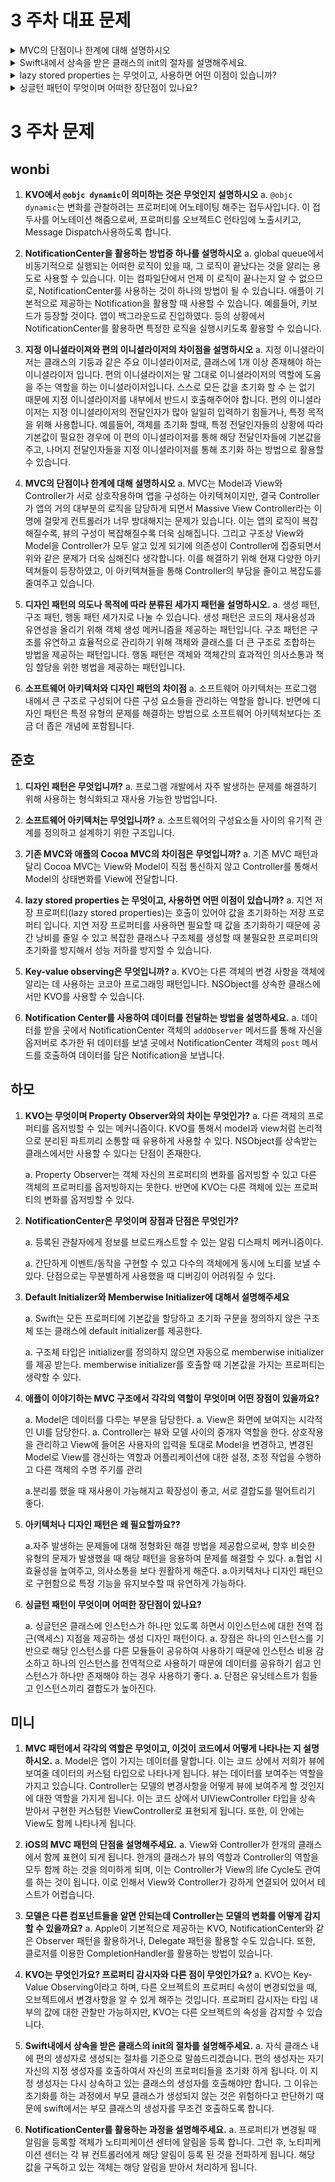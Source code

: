 # 3 주차 대표 문제

<details>
<summary>MVC의 단점이나 한계에 대해 설명하시오</summary>
<div markdown="1">
    MVC는 Model과 View와 Controller가 서로 상호작용하며 앱을 구성하는 아키텍쳐이지만, 결국 Controller가 앱의 거의 대부분의 로직을 담당하게 되면서 Massive View Controller라는 이명에 걸맞게 컨트롤러가 너무 방대해지는 문제가 있습니다. 이는 앱의 로직이 복잡해질수록, 뷰의 구성이 복잡해질수록 더욱 심해집니다. 그리고 구조상 View와 Model을 Controller가 모두 알고 있게 되기에 의존성이 Controller에 집중되면서 위와 같은 문제가 더욱 심해진다 생각합니다.
이를 해결하기 위해 현재 다양한 아키텍쳐들이 등장하였고, 이 아키텍쳐들을 통해 Controller의 부담을 줄이고 복잡도를 줄여주고 있습니다.
</div>
</details>

<details>
<summary>Swift내에서 상속을 받은 클래스의 init의 절차를 설명해주세요.</summary>
<div markdown="1">
자식 클래스 내에 편의 생성자로 생성되는 절차를 기준으로 말씀드리겠습니다. 편의 생성자는 자기 자신의 지정 생성자를 호출하여서 자신의 프로퍼티들을 초기화 하게 됩니다. 이 지정 생성자는 다시 상속하고 있는 클래스의 생성자를 호출해야만 합니다. 그 이유는 초기화를 하는 과정에서 부모 클래스가 생성되지 않는 것은 위험하다고 판단하기 때문에 swift에서는 부모 클래스의 생성자를 무조건 호출하도록 합니다.
    
자기 자신의 프로퍼티를 먼저 초기화한 후 super의 이니셜라이저를 호출하여 부모 클래스를 초기화한다 그런 다음 2차 초기화프로세스를 통해서 자기 자신을 한번 더 재설정할 기회가 주어진다.
</div>
</details>

<details>
<summary>lazy stored properties 는 무엇이고, 사용하면 어떤 이점이 있습니까?</summary>
<div markdown="1">
   지연 저장 프로퍼티(lazy stored properties)는 호출이 있어야 값을 초기화하는 저장 프로퍼티 입니다. 지연 저장 프로퍼티를 사용하면 필요할 때 값을 초기화하기 때문에 공간 낭비를 줄일 수 있고 복잡한 클래스나 구조체를 생성할 때 불필요한 프로퍼티의 초기화를 방지해서 성능 저하를 방지할 수 있습니다.
    
</div>
</details>

<details>
<summary>싱글턴 패턴이 무엇이며 어떠한 장단점이 있나요?</summary>
<div markdown="1">
    a. 싱글턴은 클래스에 인스턴스가 하나만 있도록 하면서 이인스턴스에 대한 전역 접근(액세스) 지점을 제공하는 생성 디자인 패턴이다.

a. 장점은 하나의 인스턴스를 기반으로 해당 인스턴스를 다른 모듈들이 공유하여 사용하기 때문에 인스턴스 비용 감소하고 하나의 인스턴스를 전역적으로 사용하기 때문에 데이터를 공유하기 쉽고 인스턴스가 하나만 존재해야 하는 경우 사용하기 좋다.
a. 단점은 유닛테스트가 힘들고 인스턴스끼리 결합도가 높아진다.
</div>
</details>

# 3 주차 문제

## wonbi
1. **KVO에서 `@objc dynamic`이 의미하는 것은 무엇인지 설명하시오**
    a. `@objc dynamic`는 변화를 관찰하려는 프로퍼티에 어노테이팅 해주는 접두사입니다. 이 접두사를 어노테이션 해줌으로써, 프로퍼티를 오브젝트C 런타임에 노출시키고, Message Dispatch사용하도록 합니다.
    
2. **NotificationCenter을 활용하는 방법중 하나를 설명하시오**
    a. global queue에서 비동기적으로 실행되는 어떠한 로직이 있을 때, 그 로직이 끝났다는 것을 알리는 용도로 사용할 수 있습니다. 이는 컴파일단에서 언제 이 로직이 끝나는지 알 수 없으므로, NotificationCenter를 사용하는 것이 하나의 방법이 될 수 있습니다.
    애플이 기본적으로 제공하는 Notification을 활용할 때 사용할 수 있습니다. 예를들어, 키보드가 등장할 것이다. 앱이 백그라운드로 진입하였다. 등의 상황에서 NotificationCenter를 활용하면 특정한 로직을 실행시키도록 활용할 수 있습니다.
    
3. **지정 이니셜라이져와 편의 이니셜라이저의 차이점을 설명하시오**
    a. 지정 이니셜라이저는 클래스의 기둥과 같은 주요 이니셜라이저로, 클래스에 1개 이상 존재해야 하는 이니셜라이저 입니다. 
    편의 이니셜라이저는 말 그대로 이니셜라이저의 역할에 도움을 주는 역할을 하는 이니셜라이저입니다. 스스로 모든 값을 초기화 할 수 는 없기 때문에 지정 이니셜라이저를 내부에서 반드시 호출해주어야 합니다.
    편의 이니셜라이저는 지정 이니셜라이저의 전달인자가 많아 일일히 입력하기 힘들거나, 특정 목적을 위해 사용합니다. 예를들어, 객체를 초기화 할때, 특정 전달인자들의 상황에 따라 기본값이 필요한 경우에 이 편의 이니셜라이저를 통해 해당 전달인자들에 기본값을 주고, 나머지 전달인자들을 지정 이니셜라이저를 통해 초기화 하는 방법으로 활용할 수 있습니다.
    
4. **MVC의 단점이나 한계에 대해 설명하시오**
    a. MVC는 Model과 View와 Controller가 서로 상호작용하며 앱을 구성하는 아키텍쳐이지만, 결국 Controller가 앱의 거의 대부분의 로직을 담당하게 되면서 Massive View Controller라는 이명에 걸맞게 컨트롤러가 너무 방대해지는 문제가 있습니다. 이는 앱의 로직이 복잡해질수록, 뷰의 구성이 복잡해질수록 더욱 심해집니다. 그리고 구조상 View와 Model을 Controller가 모두 알고 있게 되기에 의존성이 Controller에 집중되면서 위와 같은 문제가 더욱 심해진다 생각합니다.
    이를 해결하기 위해 현재 다양한 아키텍쳐들이 등장하였고, 이 아키텍쳐들을 통해 Controller의 부담을 줄이고 복잡도를 줄여주고 있습니다.
    
5. **디자인 패턴의 의도나 목적에 따라 분류된 세가지 패턴을 설명하시오.**
    a. 생성 패턴, 구조 패턴, 행동 패턴 세가지로 나눌 수 있습니다.
    생성 패턴은 코드의 재사용성과 유연성을 올리기 위해 객체 생성 메커니즘을 제공하는 패턴입니다.
    구조 패턴은 구조를 유연하고 효율적으로 관리하기 위해 객체와 클래스를 더 큰 구조로 조합하는 방법을 제공하는 패턴입니다.
    행동 패턴은 객체와 객체간의 효과적인 의사소통과 책임 할당을 위한 벙법을 제공하는 패턴입니다.
    
6. **소프트웨어 아키텍처와 디자인 패턴의 차이점**
    a. 소프트웨어 아키텍처는 프로그램 내에서 큰 구조로 구성되어 다른 구성 요소들을 관리하는 역할을 합니다. 반면에 디자인 패턴은 특정 유형의 문제를 해결하는 방법으로 소프트웨어 아키텍처보다는 조금 더 좁은 개념에 포함됩니다.

## 준호
1. **디자인 패턴은 무엇입니까?**
   a. 프로그램 개발에서 자주 발생하는 문제를 해결하기 위해 사용하는 형식화되고 재사용 가능한 방법입니다.
   
2. **소프트웨어 아키텍처는 무엇입니까?**
   a. 소프트웨어의 구성요소들 사이의 유기적 관계를 정의하고 설계하기 위한 구조입니다.
   
3. **기존 MVC와 애플의 Cocoa MVC의 차이점은 무엇입니까?**
   a. 기존 MVC 패턴과 달리 Cocoa MVC는 View와 Model이 직접 통신하지 않고 Controller를 통해서 Model의 상태변화를 View에 전달합니다.
   
4. **lazy stored properties 는 무엇이고, 사용하면 어떤 이점이 있습니까?**
   a. 지연 저장 프로퍼티(lazy stored properties)는 호출이 있어야 값을 초기화하는 저장 프로퍼티 입니다. 지연 저장 프로퍼티를 사용하면 필요할 때 값을 초기화하기 때문에 공간 낭비를 줄일 수 있고 복잡한 클래스나 구조체를 생성할 때 불필요한 프로퍼티의 초기화를 방지해서 성능 저하를 방지할 수 있습니다.
  
5. **Key-value observing은 무엇입니까?**
   a. KVO는 다른 객체의 변경 사항을 객체에 알리는 데 사용하는 코코아 프로그래밍 패턴입니다. NSObject를 상속한 클래스에서만 KVO를 사용할 수 있습니다.
   
6. **Notification Center를 사용하여 데이터를 전달하는 방법을 설명하세요.**
   a. 데이터를 받을 곳에서 NotificationCenter 객체의 `addObserver` 메서드를 통해 자신을 옵저버로 추가한 뒤 데이터를 보낼 곳에서 NotificationCenter 객체의 `post` 메서드를 호출하여 데이터를 담은 Notification을 보냅니다.

## 하모
1. **KVO는 무엇이며 Property Observer와의 차이는 무엇인가?**
    a. 다른 객체의 프로퍼티를 옵저빙할 수 있는 메커니즘이다. KVO를 통해서 model과 view처럼 논리적으로 분리된 파트끼리 소통할 때 유용하게 사용할 수 있다. NSObject를 상속받는 클래스에서만 사용할 수 있다는 단점이 존재한다.

    a. Property Observer는 객체 자신의 프로퍼티의 변화를 옵저빙할 수 있고 다른 객체의 프로퍼티를 옵저빙하지는 못한다. 반면에 KVO는 다른 객체에 있는 프로퍼티의 변화를 옵저빙할 수 있다.

2. **NotificationCenter은 무엇이며 장점과 단점은 무엇인가?**

    a. 등록된 관찰자에게 정보를 브로드캐스트할 수 있는 알림 디스패치 메커니즘이다.

    a. 간단하게 이벤트/동작을 구현할 수 있고 다수의 객체에게 동시에 노티를 보낼 수 있다. 단점으로는 무분별하게 사용했을 때 디버깅이 어려워질 수 있다.

3. **Default Initializer와 Memberwise Initializer에 대해서 설명해주세요**

    a. Swift는 모든 프로퍼티에 기본값을 할당하고 초기화 구문을 정의하지 않은 구조체 또는 클래스에 default initializer를 제공한다.

    a. 구조체 타입은 initializer를 정의하지 않으면 자동으로 memberwise initializer를 제공 받는다. memberwise initializer를 호출할 때 기본값을 가지는 프로퍼티는 생략할 수 있다.

4. **애플이 이야기하는 MVC 구조에서 각각의 역할이 무엇이며 어떤 장점이 있을까요?**

    a. Model은 데이터를 다루는 부분을 담당한다.
    a. View은 화면에 보여지는 시각적인 UI를 담당한다.
    a. Controller는 뷰와 모델 사이의 중개자 역할을 한다. 상호작용을 관리하고 View에 들어온 사용자의 입력을 토대로 Model을 변경하고, 변경된 Model로 View를 갱신하는 역할과 어플리케이션에 대한 설정, 조정 작업을 수행하고 다른 객체의 수명 주기를 관리

    a.분리를 했을 때 재사용이 가능해지고 확장성이 좋고, 서로 결합도를 떨어트리기 좋다.

5. **아키텍처나 디자인 패턴은 왜 필요할까요??**

    a.자주 발생하는 문제들에 대해 정형화된 해결 방법을 제공함으로써, 향후 비슷한 유형의 문제가 발생했을 때 해당 패턴을 응용하여 문제를 해결할 수 있다.
    a.협업 시 효율성을 높여주고, 의사소통을 보다 원활하게 해준다.
    a.아키텍처나 디자인 패턴으로 구현함으로 특정 기능을 유지보수할 때 유연하게 가능하다.

6. **싱글턴 패턴이 무엇이며 어떠한 장단점이 있나요?**

    a. 싱글턴은 클래스에 인스턴스가 하나만 있도록 하면서 이인스턴스에 대한 전역 접근(액세스) 지점을 제공하는 생성 디자인 패턴이다.
    a. 장점은 하나의 인스턴스를 기반으로 해당 인스턴스를 다른 모듈들이 공유하여 사용하기 때문에 인스턴스 비용 감소하고 하나의 인스턴스를 전역적으로 사용하기 때문에 데이터를 공유하기 쉽고 인스턴스가 하나만 존재해야 하는 경우 사용하기 좋다.
    a. 단점은 유닛테스트가 힘들고 인스턴스끼리 결합도가 높아진다.

## 미니
1. **MVC 패턴에서 각각의 역할은 무엇이고, 이것이 코드에서 어떻게 나타나는 지 설명하시오.**
    a. Model은 앱이 가지는 데이터를 말합니다. 이는 코드 상에서 저희가 뷰에 보여줄 데이터의 커스텀 타입으로 나타나게 됩니다. 뷰는 데이터를 보여주는 역할을 가지고 있습니다. Controller는 모델의 변경사항을 어떻게 뷰에 보여주게 할 것인지에 대한 역할을 가지게 됩니다. 이는 코드 상에서 UIViewController 타입을 상속 받아서 구현한 커스텀한 ViewController로 표현되게 됩니다. 또한, 이 안에는 View도 함께 나타나게 됩니다.


2. **iOS의 MVC 패턴의 단점을 설명해주세요.**
    a. View와 Controller가 한개의 클래스에서 함께 표현이 되게 됩니다. 한개의 클래스가 뷰의 역할과 Controller의 역할을 모두 함께 하는 것을 의미하게 되며, 이는 Controller가 View의 life Cycle도 관여를 하는 것이 됩니다. 이로 인해서 View와 Controller가 강하게 연결되어 있어서 테스트가 어렵습니다.


3. **모델은 다른 컴포넌트들을 알면 안되는데 Controller는 모델의 변화를 어떻게 감지 할 수 있을까요?**
    a. Apple이 기본적으로 제공하는 KVO, NotificationCenter와 같은 Observer 패턴을 활용하거나, Delegate 패턴을 활용할 수도 있습니다. 또한, 클로저를 이용한 CompletionHandler를 활용하는 방법이 있습니다.


4. **KVO는 무엇인가요? 프로퍼티 감시자와 다른 점이 무엇인가요?**
    a. KVO는 Key-Value Observing이라고 하며, 다른 오브젝트의 프로퍼티 속성이 변경되었을 때, 오브젝트에서 변경사항을 알 수 있게 해주는 것입니다. 프로퍼티 감시자는 타입 내부의 값에 대한 관찰만 가능하지만, KVO는 다른 오브젝트의 속성을 감지할 수 있습니다.


5. **Swift내에서 상속을 받은 클래스의 init의 절차를 설명해주세요.**
    a. 자식 클래스 내에 편의 생성자로 생성되는 절차를 기준으로 말씀드리겠습니다. 편의 생성자는 자기 자신의 지정 생성자를 호출하여서 자신의 프로퍼티들을 초기화 하게 됩니다. 이 지정 생성자는 다시 상속하고 있는 클래스의 생성자를 호출해야만 합니다. 그 이유는 초기화를 하는 과정에서 부모 클래스가 생성되지 않는 것은 위험하다고 판단하기 때문에 swift에서는 부모 클래스의 생성자를 무조건 호출하도록 합니다.


6. **NotificationCenter를 활용하는 과정을 설명해주세요.**
    a. 프로퍼티가 변경될 때 알림을 등록할 객체가 노티피케이션 센터에 알림을 등록 합니다. 그런 후, 노티피케이션 센터는 각 뷰 컨트롤러에게 해당 알림이 등록 된 것을 전파하게 됩니다. 해당 값을 구독하고 있는 객체는 해당 알림을 받아서 처리하게 됩니다.
